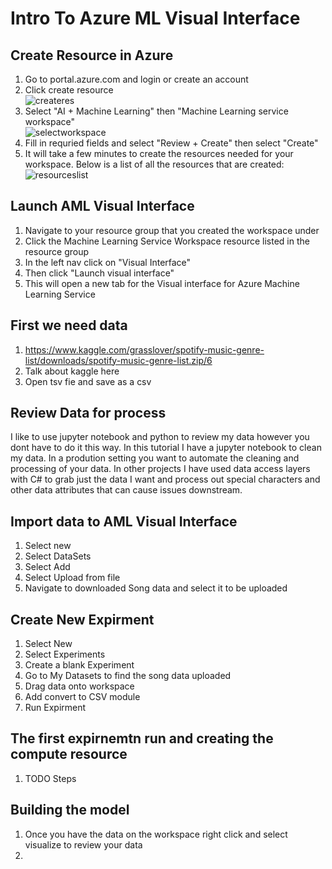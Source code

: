 # Intro To Azure ML Visual Interface


## Create Resource in Azure
1. Go to portal.azure.com and login or create an account
2. Click create resource </br>![createres][create-resource]
3. Select "AI + Machine Learning" then "Machine Learning service workspace" </br> ![selectworkspace][select-workspace]
4. Fill in requried fields and select "Review + Create" then select "Create"
5. It will take a few minutes to create the resources needed for your workspace. Below is a list of all the resources that are created:
</br> ![resourceslist][resourceslist]

## Launch AML Visual Interface
1. Navigate to your resource group that you created the workspace under
2. Click the Machine Learning Service Workspace resource listed in the resource group
3. In the left nav click on "Visual Interface"
4. Then click "Launch visual interface"
5. This will open a new tab for the Visual interface for Azure Machine Learning Service

## First we need data
1. https://www.kaggle.com/grasslover/spotify-music-genre-list/downloads/spotify-music-genre-list.zip/6
2. Talk about kaggle here
3. Open tsv fie and save as a csv

## Review Data for process
I like to use jupyter notebook and python to review my data however you dont have to do it this way. In this tutorial I have a jupyter notebook to clean my data. In a prodution setting you want to automate the cleaning and processing of your data. In other projects I have used data access layers with C# to grab just the data I want and process out special characters and other data attributes that can cause issues downstream.

## Import data to AML Visual Interface
1. Select new
2. Select DataSets
3. Select Add
4. Select Upload from file
5. Navigate to downloaded Song data and select it to be uploaded

## Create New Expirment
1. Select New
2. Select Experiments
3. Create a blank Experiment
4. Go to My Datasets to find the song data uploaded
5. Drag data onto workspace
6. Add convert to CSV module
7. Run Expirment

## The first expirnemtn run and creating the compute resource
1. TODO Steps

## Building the model
1. Once you have the data on the workspace right click and select visualize to review your data
2. 




[create-resource]: https://github.com/cassieview/IntroToAzureMLInterface/blob/master/doc-imgs/createresource.png "Create Resource"
[select-workspace]: https://github.com/cassieview/IntroToAzureMLInterface/blob/master/doc-imgs/selectworkspace.PNG "Select Workspace"
[resourceslist]: https://github.com/cassieview/IntroToAzureMLInterface/blob/master/doc-imgs/workspaceresourcelist.PNG
